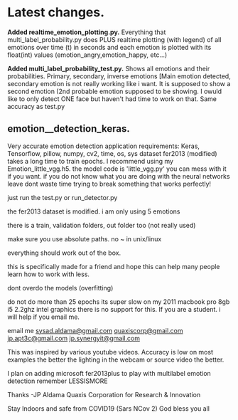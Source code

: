 # Latest changes.

**Added realtime_emotion_plotting.py.** Everything that multi_label_probability.py does PLUS realtime plotting (with legend)
of all emotions over time (t) in seconds and each emotion is plotted with its float(int) values (emotion_angry,emotion_happy, etc...) 

**Added multi_label_probability_test.py.** Shows all emotions and their probabilities. Primary, secondary, inverse emotions [Main emotion detected, secondary emotion is not really working like i want. It is supposed to show a second emotion (2nd probable emotion supposed to be showing. I owuld like to only detect ONE face but haven't had time to work on that. Same accuracy as test.py

## emotion__detection_keras.

Very accurate emotion detection application
requirements: Keras, Tensorflow, pillow, numpy, cv2, time, os, sys
dataset fer2013 (modified)
takes a long time to train epochs.
I recommend using my Emotion_little_vgg.h5. 
the model code is 'little_vgg.py' you can mess with it if you want.
if you do not know what you are doing with the neural networks 
leave dont waste time trying to break something that works perfectly!

just run the test.py or run_detector.py

the fer2013 dataset is modified. i am only using 5 emotions

there is a train, validation folders, out folder too (not really used)

make sure you use absolute paths. no ~ in unix/linux 

everything should work out of the box.

this is specifically made for a friend and hope this can help many people
learn how to work with less. 

dont overdo the models (overfitting) 

do not do more than 25 epochs
its super slow on my 2011 macbook pro 8gb i5 2.2ghz intel graphics
there is no support for this. If you are a student. i will help if you email me. 

email me sysad.aldama@gmail.com quaxiscorp@gmail.com jp.apt3c@gmail.com jp.synergyit@gmail.com

This was inspired by various youtube videos. 
Accuracy is low on most examples
the better the lighting in the webcam or source video the better.

I plan on adding microsoft fer2013plus to play with multilabel emotion detection 
remember LESSISMORE

Thanks 
-JP Aldama 
Quaxis Corporation for Research & Innovation

Stay Indoors and safe from COVID19 (Sars NCov 2)
God bless you all
